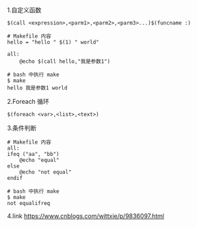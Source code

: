 1.自定义函数 
```
$(call <expression>,<parm1>,<parm2>,<parm3>...)$(funcname :)

# Makefile 内容
hello = "hello " $(1) " world"

all:
    @echo $(call hello,"我是参数1")

# bash 中执行 make
$ make
hello 我是参数1 world
```
2.Foreach 循环
```
$(foreach <var>,<list>,<text>)
```
3.条件判断
```
# Makefile 内容
all:
ifeq ("aa", "bb")
    @echo "equal"
else
    @echo "not equal"
endif

# bash 中执行 make
$ make
not equalifreq 
```
4.link 
https://www.cnblogs.com/wittxie/p/9836097.html
